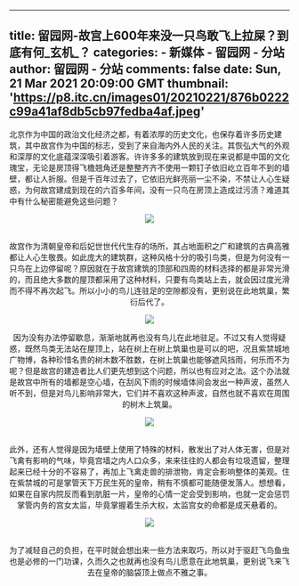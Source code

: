 
---
title: 留园网-故宫上600年来没一只鸟敢飞上拉屎？到底有何_玄机_？
categories: 
    - 新媒体
    - 留园网 - 分站
author: 留园网 - 分站
comments: false
date: Sun, 21 Mar 2021 20:09:00 GMT
thumbnail: 'https://p8.itc.cn/images01/20210221/876b0222c99a41af8db5cb97fedba4af.jpeg'
---

<div>   
<p>北京作为中国的政治文化经济之都，有着浓厚的历史文化，也保存着许多历史建筑，其中故宫作为中国的标志，受到了来自海内外人民的关注。其恢弘大气的外观和深厚的文化底蕴深深吸引着游客。许许多多的建筑放到现在来说都是中国的文化瑰宝，无论是房顶得飞檐翘角还是整整齐齐不使用一颗钉子依旧屹立百年不到的墙壁，都让人折服。但是千百年过去了，它依旧光鲜亮丽一尘不染，不禁让人心生疑惑，为何故宫建成到现在的六百多年间，没有一只鸟在房顶上造成过污渍？难道其中有什么秘密能避免这些问题？<br></p><center><center><img mydatasrc="https://www.popo8.com/host/data/202103/21/16/p1616375458_17221.jpg" src="https://p8.itc.cn/images01/20210221/876b0222c99a41af8db5cb97fedba4af.jpeg" referrerpolicy="no-referrer"></center><br><p>故宫作为清朝皇帝和后妃世世代代生存的场所，其占地面积之广和建筑的古典高雅都让人心生敬畏。如此庞大的建筑群，这种风格十分的吸引鸟类，但是为何没有一只鸟在上边停留呢？原因就在于故宫建筑的顶部和四周的材料选择的都是非常光滑的，而且绝大多数的屋顶都采用了这种材料，只要有鸟类站上去，就会因过度光滑而不得不再次起飞。所以小小的鸟儿连驻足的空隙都没有，更别说在此地筑巢，繁衍后代了。<br></p><p></p><center><img mydatasrc="https://www.popo8.com/host/data/202103/21/1/p1616375460_95368.jpg" src="https://p5.itc.cn/images01/20210221/3cde0a62308d480486706140b5917c1e.jpeg" referrerpolicy="no-referrer"></center> <p></p><p>因为没有办法停留歇息，渐渐地就再也没有鸟儿在此地驻足。不过又有人觉得疑惑，既然鸟类无法站在屋顶上，站在树上在树上筑巢也是可以的吧，况且紫禁城地广物博，各种珍惜名贵的树木数不胜数，在树上筑巢也能够遮风挡雨，何乐而不为呢？但是故宫的建造者比人们更先想到这个问题，所以也有应对之法。这个办法就是故宫中所有的墙都是空心墙，在刮风下雨的时候墙体间会发出一种声波，虽然人听不到，但是对鸟儿影响非常大，它们并不喜欢这种声波，自然也就不喜欢在周围的树木上筑巢。<br></p><p></p><center><img mydatasrc="https://www.popo8.com/host/data/202103/21/22/p1616375463_75979.jpg" src="https://p3.itc.cn/images01/20210221/d400d93734f74d2a8f8fa55e600c587b.jpeg" referrerpolicy="no-referrer"></center><br><p>此外，还有人觉得是因为墙壁上使用了特殊的材料，散发出了对人体无害，但是对飞禽有影响的气味，毕竟宫墙之内人口众多，来来往往的人都会有垃圾遗留，整理起来已经十分的不容易了，再加上飞禽走兽的排泄物，肯定会影响整体的美观。住在紫禁城的可是掌管天下万民生死的皇帝，稍有不慎都可能随便发落人。想想看，如果在自家内院反而看到肮脏一片，皇帝的心情一定会受到影响，也就一定会惩罚掌管内务的宫女太监，毕竟掌握着生杀大权，太监宫女的命都是成天悬着的。<br></p><p></p><center><img mydatasrc="https://www.popo8.com/host/data/202103/21/7/p1616375466_70192.jpg" src="https://p4.itc.cn/images01/20210221/32792e9fe9de4fc5b4a3d31362f802cf.jpeg" referrerpolicy="no-referrer"></center><br><p>为了减轻自己的负担，在平时就会想出来一些方法来取巧，所以对于驱赶飞鸟鱼虫也是必修的一门功课，久而久之也就再也没有鸟儿愿意在此地筑巢，更别说飞来飞去在皇帝的脑袋顶上做点不雅之事。</p></center>  
</div>
            